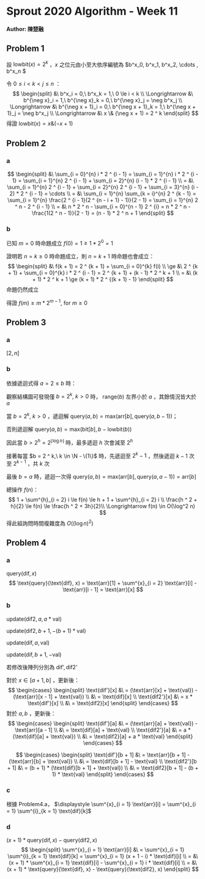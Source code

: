 # Sprout 2020 Algorithm  - Week 11

**Author: 陳楚融**

## Problem 1

設 $\text{lowbit}(x) = 2 ^ k$ ，$x$ 之位元由小至大依序編號為 $b^x_0, b^x_1, b^x_2, \cdots , b^x_n $ 

令 $0 \le i < k < j \le n$ ：
$$
\begin{split}
&\ b^x_i = 0,\ b^x_k = 1,\ 0 \le i < k \\
\Longrightarrow 
&\ b^{\neg x}_i = 1,\ b^{\neg x}_k = 0,\ b^{\neg x}_j = \neg b^x_j \\
\Longrightarrow 
&\ b^{\neg x + 1}_i = 0,\ b^{\neg x + 1}_k = 1,\ b^{\neg x + 1}_j = \neg b^x_j  \\
\Longrightarrow 
&\ x \& (\neg x + 1) = 2 ^ k
\end{split}
$$
得證 $\text{lowbit}(x) = x \& (\neg x + 1)$ 

## Problem 2

### a

$$
\begin{split}
&\ \sum_{i = 0}^{n} i * 2 ^ {i - 1} = \sum_{i = 1}^{n} i * 2 ^ {i - 1} 
= \sum_{i = 1}^{n} 2 ^ {i - 1} + \sum_{i = 2}^{n} (i - 1) * 2 ^ {i - 1} \\
= &\ \sum_{i = 1}^{n} 2 ^ {i - 1} + \sum_{i = 2}^{n} 2 ^ {i - 1} + \sum_{i = 3}^{n} (i - 2) * 2 ^ {i - 1} = \cdots \\
= &\ \sum_{i = 1}^{n} \sum_{k = i}^{n} 2 ^ {k - 1} = \sum_{i = 1}^{n} \frac{2 ^ {i - 1}(2 ^ {n - i + 1} - 1)}{2 - 1} 
= \sum_{i = 1}^{n} 2 ^ n - 2 ^ {i - 1} \\
= &\ n * 2 ^ n - \sum_{i = 0}^{n - 1} 2 ^ {i} 
= n * 2 ^ n - \frac{1(2 ^ n - 1)}{2 - 1} = (n - 1) * 2 ^ n + 1
\end{split}
$$

### b

已知 $m = 0$ 時命題成立 $f(0) = 1 \ge 1 * 2 ^ 0 = 1$ 

證明若 $n = k \ge 0$ 時命題成立，則 $n = k + 1$ 時命題也會成立：
$$
\begin{split}
&\ f(k + 1) = 2 ^ {k + 1} + \sum_{i = 0}^{k} f(i) \\
\ge &\ 2 ^ {k + 1} + \sum_{i = 0}^{k} i * 2 ^ {i - 1} = 2 ^ {k + 1} + (k - 1) * 2 ^ k + 1 \\
= &\ (k + 1) * 2 ^ k + 1 \ge (k + 1) * 2 ^ {(k + 1) - 1}
\end{split}
$$
命題仍然成立

得證 $f(m) \ge m * 2 ^ {m - 1},\ \text{for}\ m \ge 0$ 

## Problem 3

### a

$[2, n]$ 

### b

依據遞迴式得 $a = 2 \le b$ 時：

觀察結構圖可發現僅 $b = 2 ^ k,\ k > 0$ 時， $\text{range}(b)$ 左界小於 $a$ ，其餘情況皆大於 $a$ 

當 $b = 2 ^ k,\ k > 0$ ，遞迴解 $\text{query}(a, b) = \text{max}(\text{arr}[b], \text{query}(a, b - 1))$；

否則遞迴解 $\text{query}(a, b) = \text{max}(\text{bit}[b], b - \text{lowbit}(b))$ 

因此當 $b > 2 ^ h = 2 ^ {\lfloor \log n \rfloor}$ 時，最多遞迴 $h$ 次會減至 $2 ^ h$ 

接著每當 $b = 2 ^ k,\ k \in \N - \{1\}$ 時，先遞迴至 $2 ^ k - 1$ ，然後遞迴 $k - 1$ 次至 $2 ^ {k - 1}$ ，共 $k$ 次

最後 $b = a$ 時，遞迴一次得 $\text{query}(a, b) = \text{max}(\text{arr}[b], \text{query}(a, a - 1)) = \text{arr}[b]$ 

總操作 $f(n)$：
$$
1 + \sum^{h}_{i = 2} i \le f(n) \le h + 1 + \sum^{h}_{i = 2} i \\
\frac{h ^ 2 + h}{2} \le f(n) \le \frac{h ^ 2 + 3h}{2}\\
\Longrightarrow f(n) \in O(\log^2 n)
$$
得此組詢問時間複雜度為 $O((\log n) ^ 2)$ 

## Problem 4

### a

$\text{query}(\text{dif}, x)$ 
$$
\text{query}(\text{dif}, x) = \text{arr}[1] + \sum^{x}_{i = 2} \text{arr}[i] - \text{arr}[i - 1] = \text{arr}[x]
$$

### b

$\text{update}(\text{dif2}, a, a * \text{val})$ 

$\text{update}(\text{dif2}, b + 1, -(b + 1) * \text{val})$ 

$\text{update}(\text{dif}, a, \text{val})$ 

$\text{update}(\text{dif}, b + 1, -\text{val})$ 

若修改後陣列分別為 $\text{dif'}, \text{dif2'}$ 



對於 $x \in [a + 1, b]$ ，更新後：
$$
\begin{cases}
\begin{split}
\text{dif'}[x] &\ = (\text{arr}[x] + \text{val}) - (\text{arr}[x - 1] + \text{val}) \\
&\ = \text{dif}[x] \\
\text{dif2'}[x] &\ = x * \text{dif'}[x] \\
&\ = \text{dif2}[x] 
\end{split}
\end{cases}
$$
對於 $a, b$ ，更新後：
$$
\begin{cases}
\begin{split}
\text{dif'}[a] &\ = (\text{arr}[a] + \text{val}) - \text{arr}[a - 1] \\
&\ = \text{dif}[a] + \text{val} \\
\text{dif2'}[a] &\ = a * (\text{dif}[a] + \text{val}) \\
&\ = \text{dif2}[a] + a * \text{val} 
\end{split}
\end{cases}
$$

$$
\begin{cases}
\begin{split}
\text{dif'}[b + 1] &\ = \text{arr}[b + 1] - (\text{arr}[b] + \text{val}) \\
 &\ = \text{dif}[b + 1] - \text{val} \\
\text{dif2'}[b + 1] &\ = (b + 1) * (\text{dif}[b + 1] + \text{val}) \\
&\ = \text{dif2}[b + 1] - (b + 1) * \text{val} 
\end{split}
\end{cases}
$$

### c

根據 Problem4.a， $\displaystyle \sum^{x}_{i = 1} \text{arr}[i] = \sum^{x}_{i = 1} \sum^{i}_{k = 1} \text{dif}[k]$ 

### d

$(x + 1) * \text{query}(\text{dif}, x) - \text{query}(\text{dif2}, x)$ 
$$
\begin{split}
\sum^{x}_{i = 1} \text{arr}[i] &\ = \sum^{x}_{i = 1} \sum^{i}_{k = 1} \text{dif}[k] = \sum^{x}_{i = 1} (x + 1 - i) * \text{dif}[i] \\
= &\ (x + 1) * \sum^{x}_{i = 1} \text{dif}[i] - \sum^{x}_{i = 1} i * \text{dif}[i] \\
= &\ (x + 1) * \text{query}(\text{dif}, x) - \text{query}(\text{dif2}, x)
\end{split}
$$
